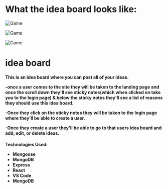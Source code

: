 <h1>What the idea board looks like:</h1>

![Game](https://i.imgur.com/5hZ1kHS.png)

![Game](https://i.imgur.com/bSTZjxz.png)

![Game](https://i.imgur.com/IndmYY3.png)

# idea board



<h4>
 This is an idea board where you can post all of your ideas. 
 
 <br>

-once a user comes to the site they will be taken to the landing page and once the scroll down 
they'll see sticky notes(which when clicked on take you to the login page) & below the sticky notes they'll 
see a list of reasons they should use this idea board. 

-Once they click on the sticky notes they will be taken to the login page where they'll be able to create a user.

-Once they create a user they'll be able to go to that users idea board and add, edit, or delete ideas.
</h4>

<h4>
  
Technologies Used:

<ul>
<li>Mongoose</li>
<li>MongoDB</li>
<li>Express</li>
<li>React</li>
<li>VS Code</li>
<li>MongoDB</li>
</ul>
</h4>

